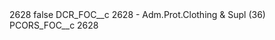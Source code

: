 <?xml version="1.0" encoding="UTF-8"?>
<CustomMetadata xmlns="http://soap.sforce.com/2006/04/metadata" xmlns:xsi="http://www.w3.org/2001/XMLSchema-instance" xmlns:xsd="http://www.w3.org/2001/XMLSchema">
    <label>2628</label>
    <protected>false</protected>
    <values>
        <field>DCR_FOC__c</field>
        <value xsi:type="xsd:string">2628 - Adm.Prot.Clothing &amp; Supl (36)</value>
    </values>
    <values>
        <field>PCORS_FOC__c</field>
        <value xsi:type="xsd:string">2628</value>
    </values>
</CustomMetadata>

